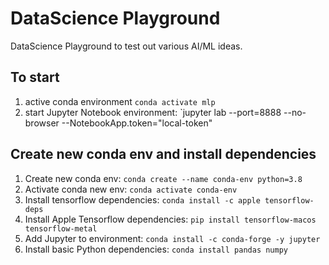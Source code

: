# DataScience Playground

DataScience Playground to test out various AI/ML ideas.

## To start
1. active conda environment `conda activate mlp`
2. start Jupyter Notebook environment: `jupyter lab --port=8888 --no-browser --NotebookApp.token="local-token"


## Create new conda env and install dependencies
1. Create new conda env: `conda create --name conda-env python=3.8`
2. Activate conda new env: `conda activate conda-env`
3. Install tensorflow dependencies: `conda install -c apple tensorflow-deps`
4. Install Apple Tensorflow dependencies: `pip install tensorflow-macos tensorflow-metal`
5. Add Jupyter to environment: `conda install -c conda-forge -y jupyter`
6. Install basic Python dependencies: `conda install pandas numpy`